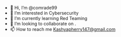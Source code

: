 - 👋 Hi, I’m @comrade99
- 👀 I’m interested in Cybersecurity 
- 🌱 I’m currently learning Red Teaming
- 💞️ I’m looking to collaborate on .
- 📫 How to reach me Kashyapherry147@gmail.com

<!---
comrade99/comrade99 is a ✨ special ✨ repository because its `README.md` (this file) appears on your GitHub profile.
You can click the Preview link to take a look at your changes.
--->
